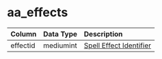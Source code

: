 # aa_effects

| Column | Data Type | Description |
| :--- | :--- | :--- |
| effectid | mediumint | [Spell Effect Identifier](../../../../categories/spells/spell-effect-ids) |

